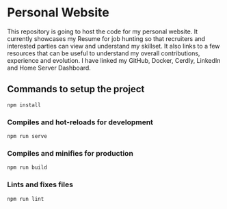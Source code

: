 # Personal Website
This repository is going to host the code for my personal website. It currently showcases my Resume for job hunting so that recruiters and interested parties can view and understand my skillset. It also links to a few resources that can be useful to understand my overall contributions, experience and evolution. I have linked my GitHub, Docker, Cerdly, LinkedIn and Home Server Dashboard.

## Commands to setup the project
```
npm install
```

### Compiles and hot-reloads for development
```
npm run serve
```

### Compiles and minifies for production
```
npm run build
```

### Lints and fixes files
```
npm run lint
```
